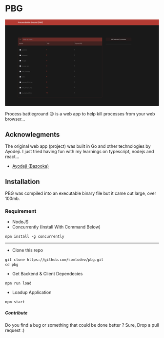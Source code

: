 # PBG

![Snapshot](./assets/snapshot.png)

Process battleground 😉 is a web app to help kill processes from your web browser...

## Acknowlegments

The original web app (project) was built in Go and other technologies by Ayodeji. I just tried having fun with my learnings on typescript, nodejs and react...

- [Ayodeji (Bazooka)](https://github.com/aosasona/bazooka)

## Installation

PBG was compiled into an executable binary file but it came out large, over 100mb.

### Requirement

- NodeJS
- Concurrently (Install With Command Below)

```
npm install -g concurrently
```

---

- Clone this repo

```
git clone https://github.com/somtodev/pbg.git
cd pbg
```

- Get Backend & Client Dependecies

```
npm run load
```

- Loadup Application

```
npm start
```

##### Contribute

Do you find a bug or something that could be done better ? Sure, Drop a pull request :)
